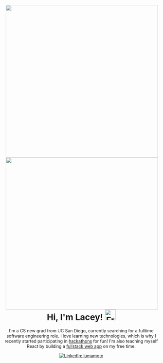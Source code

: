 <a href="https://github.com/anuraghazra/github-readme-stats">
    <img align='right' width="500" src="https://github-readme-stats.vercel.app/api?username=lumamoto&hide=stars,issues&show_icons=true&theme=dark&title_color=53AFD8&icon_color=3B8BAC&border_radius=10&hide_border=true">
</a>

<!-- <a href="https://github.com/anuraghazra/github-readme-stats">
    <img align='right' width="500" src="https://github-readme-stats.vercel.app/api/wakatime?username=lumamoto&langs_count=3&custom_title=Top%203%20Languages%20(Past%207%20Days)&theme=dark&title_color=53AFD8&border_radius=10&hide_border=true">
</a> -->

<a href="https://github.com/anuraghazra/github-readme-stats">
    <img align='right' width="500" src="https://github-readme-stats.vercel.app/api/top-langs/?username=lumamoto&layout=compact&theme=dark&title_color=53AFD8&border_radius=10&hide_border=true">
</a>

<div align="center">
    <h1>
        Hi, I'm Lacey!
        <a href="https://giphy.com/brunopixels/">
        <img src="https://media.giphy.com/media/u49NxPrQ57MUQhifRv/giphy.gif" height="35" alt="Froakie">
        </a>
    </h1>
    <p>
        I'm a CS new grad from UC San Diego, currently searching for a fulltime software engineering role.
        I love learning new technologies, which is why I recently started participating in <a href="https://devpost.com/lumamoto">hackathons</a> for fun! 
        I'm also teaching myself React by building a <a href="https://github.com/RateMyHackathon">fullstack web app</a> on my free time.
    </p>
    <a href="https://linkedin.com/in/lumamoto">
        <img src="https://img.shields.io/badge/lumamoto-3B8BAC?style=for-the-badge&logo=linkedin&logoColor=white" alt="LinkedIn: lumamoto">
    </a>
</div>

<!-- <details>
  <summary>Languages</summary>
    <img src="https://img.shields.io/badge/Python-3776AB?style=for-the-badge&logo=python&logoColor=white">
    <img src="https://img.shields.io/badge/Java-ED8B00?style=for-the-badge&logo=java&logoColor=white">
    <img src="https://img.shields.io/badge/C%2B%2B-00599C?style=for-the-badge&logo=c%2B%2B&logoColor=white">
    <img src="https://img.shields.io/badge/JavaScript-F7DF1E?style=for-the-badge&logo=javascript&logoColor=black">
    <img src="https://img.shields.io/badge/HTML5-E34F26?style=for-the-badge&logo=html5&logoColor=white">
    <img src="https://img.shields.io/badge/CSS3-1572B6?style=for-the-badge&logo=css3&logoColor=white">
</details> -->
